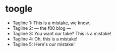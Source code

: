 # toogle

 - Tagline 1: This is a mistake, we know.
 - Tagline 2: — the f00 blog —
 - Tagline 3: You want our take? This is a mistake!
 - Tagline 4: Oh, this is a mistake!
 - Tagline 5: Here's our mistake!
